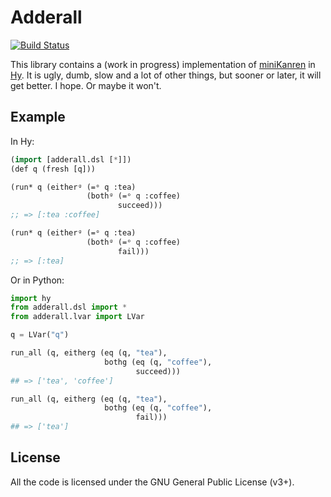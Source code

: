 Adderall
========

[![Build Status](https://travis-ci.org/algernon/adderall.png?branch=master)](https://travis-ci.org/algernon/adderall)

This library contains a (work in progress) implementation of
[miniKanren][mk] in [Hy][hylang]. It is ugly, dumb, slow and a lot of
other things, but sooner or later, it will get better. I hope. Or
maybe it won't.

 [mk]: http://minikanren.org/
 [hylang]: http://hylang.org/

Example
-------

In Hy:

```lisp
(import [adderall.dsl [*]])
(def q (fresh [q]))

(run* q (eitherᵍ (=ᵒ q :tea)
                 (bothᵍ (=ᵒ q :coffee)
                        succeed)))
;; => [:tea :coffee]

(run* q (eitherᵍ (=ᵒ q :tea)
                 (bothᵍ (=ᵒ q :coffee)
                        fail)))
;; => [:tea]
```

Or in Python:
```python
import hy
from adderall.dsl import *
from adderall.lvar import LVar

q = LVar("q")

run_all (q, eitherg (eq (q, "tea"),
                     bothg (eq (q, "coffee"),
                            succeed)))
## => ['tea', 'coffee']

run_all (q, eitherg (eq (q, "tea"),
                     bothg (eq (q, "coffee"),
                            fail)))
## => ['tea']
```

License
-------

All the code is licensed under the GNU General Public License (v3+).
